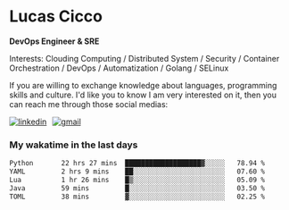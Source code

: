 # Lucas Cicco

**DevOps Engineer & SRE**

Interests: Clouding Computing / Distributed System / Security / Container Orchestration / DevOps / Automatization / Golang / SELinux

If you are willing to exchange knowledge about languages, programming skills and culture. I'd like you to know I am very interested on it, then you can reach me through those social medias:

<div style="display: flex; align-items: center; gap: 10px;">
  <a href="https://www.linkedin.com/in/lucas-vitor-de-cicco" target="_blank">
    <img
      src="https://img.shields.io/badge/-LinkedIn-%230077B5?style=for-the-badge&logo=linkedin&logoColor=white"
      alt="linkedin"
      target="_blank" 
    />
  </a>
  <a href="mailto:lucasvitorx1@gmail.com">
      <img
        src="https://img.shields.io/badge/-Gmail-%23333?style=for-the-badge&logo=gmail&logoColor=white"
        alt="gmail"
        target="_blank"
      />
  </a>
</div>

### My wakatime in the last days

<!--START_SECTION:waka-->

```txt
Python       22 hrs 27 mins  ███████████████████▓░░░░░   78.94 %
YAML         2 hrs 9 mins    ██░░░░░░░░░░░░░░░░░░░░░░░   07.60 %
Lua          1 hr 26 mins    █▒░░░░░░░░░░░░░░░░░░░░░░░   05.09 %
Java         59 mins         █░░░░░░░░░░░░░░░░░░░░░░░░   03.50 %
TOML         38 mins         ▓░░░░░░░░░░░░░░░░░░░░░░░░   02.25 %
```

<!--END_SECTION:waka-->
